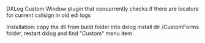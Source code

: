 DXLog Custom Window plugin that concurrently checks if there are locators for current callsign in old edi logs

Installation: copy the dll from build folder into dxlog install dir /CustomForms folder, restart dxlog and find "Custom" menu item 
